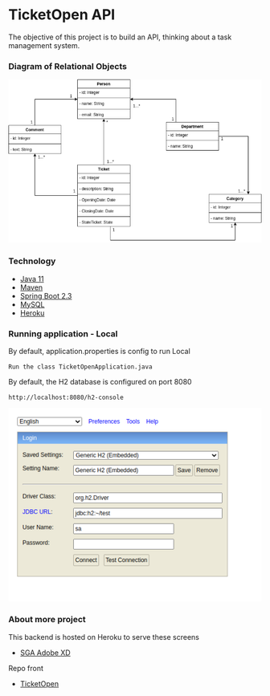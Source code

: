 # TicketOpen API
The objective of this project is to build an API, thinking about a task management system.

### Diagram of Relational Objects
![](./utils/images/sga.png)

### Technology
* [Java 11](https://www.oracle.com/java/technologies/javase-jdk11-doc-downloads.html)
* [Maven](https://maven.apache.org/guides/index.html)
* [Spring Boot 2.3](https://docs.spring.io/spring-boot/docs/current/reference/htmlsingle/)
* [MySQL](https://dev.mysql.com/doc/)
* [Heroku](https://devcenter.heroku.com/categories/reference)

### Running application - Local

By default, application.properties is config to run Local

```
Run the class TicketOpenApplication.java
```

By default, the H2 database is configured on port 8080
```
http://localhost:8080/h2-console
```
![](./utils/images/h2-embedded.png)

### About more project

This backend is hosted on Heroku to serve these screens
* [SGA Adobe XD](https://xd.adobe.com/view/40d8efc4-2e34-41e3-b5c9-6facdbc31ca4-158b/)

Repo front
* [TicketOpen](https://github.com/Raafa1993/TicketOpen)
